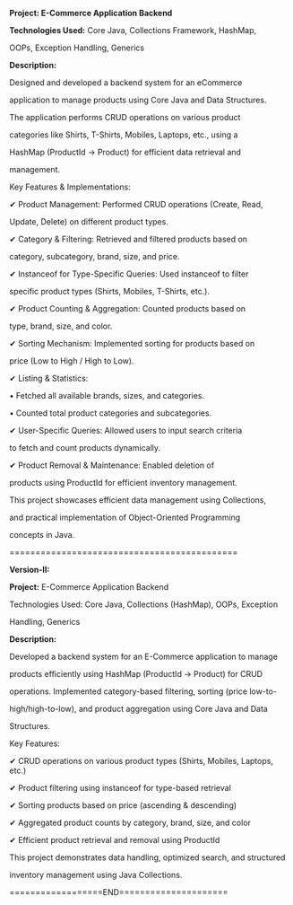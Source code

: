 **Project: E-Commerce Application Backend**

**Technologies Used:** Core Java, Collections Framework, HashMap,

OOPs, Exception Handling, Generics

**Description:**

Designed and developed a backend system for an eCommerce

application to manage products using Core Java and Data Structures.

The application performs CRUD operations on various product

categories like Shirts, T-Shirts, Mobiles, Laptops, etc., using a

HashMap (ProductId → Product) for efficient data retrieval and

management.

Key Features & Implementations:

✔ Product Management: Performed CRUD operations (Create, Read,

Update, Delete) on different product types.

✔ Category & Filtering: Retrieved and filtered products based on

category, subcategory, brand, size, and price.

✔ Instanceof for Type-Specific Queries: Used instanceof to filter

specific product types (Shirts, Mobiles, T-Shirts, etc.).

✔ Product Counting & Aggregation: Counted products based on

type, brand, size, and color.

✔ Sorting Mechanism: Implemented sorting for products based on

price (Low to High / High to Low).

✔ Listing & Statistics:

• Fetched all available brands, sizes, and categories.

• Counted total product categories and subcategories.

✔ User-Specific Queries: Allowed users to input search criteria

to fetch and count products dynamically.

✔ Product Removal & Maintenance: Enabled deletion of

products using ProductId for efficient inventory management.

This project showcases efficient data management using Collections,

and practical implementation of Object-Oriented Programming

concepts in Java.

\============================================

**Version-II:**

**Project:** E-Commerce Application Backend

Technologies Used: Core Java, Collections (HashMap), OOPs, Exception

Handling, Generics

**Description:**

Developed a backend system for an E-Commerce application to manage

products efficiently using HashMap (ProductId → Product) for CRUD

operations. Implemented category-based filtering, sorting (price low-to-

high/high-to-low), and product aggregation using Core Java and Data

Structures.

Key Features:

✔ CRUD operations on various product types (Shirts, Mobiles, Laptops, etc.)

✔ Product filtering using instanceof for type-based retrieval

✔ Sorting products based on price (ascending & descending)

✔ Aggregated product counts by category, brand, size, and color

✔ Efficient product retrieval and removal using ProductId

This project demonstrates data handling, optimized search, and structured

inventory management using Java Collections.

\==================END=====================
